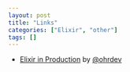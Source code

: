 ```yaml
---
layout: post
title: "Links"
categories: ["Elixir", "other"]
tags: []
---
```


- [Elixir in Production](https://docs.google.com/presentation/d/15E_GcPijyqT1yiw-f6_rFEKJBp4KNMd-5duXfjehfZ0/edit#slide=id.g12bf5108b47_0_0) by [@ohrdev](https://twitter.com/ohrdev)
